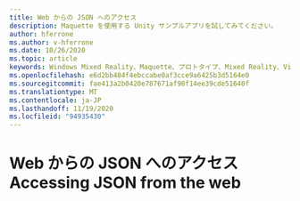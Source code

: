 ```yaml
---
title: Web からの JSON へのアクセス
description: Maquette を使用する Unity サンプルアプリを試してみてください。
author: hferrone
ms.author: v-hferrone
ms.date: 10/26/2020
ms.topic: article
keywords: Windows Mixed Reality、Maquette、プロトタイプ、Mixed Reality、Virtual Reality、VR、MR、フィードバック、フィードバックハブ、バグ
ms.openlocfilehash: e6d2bb484f4ebccabe0af3cce9a6425b3d5164e0
ms.sourcegitcommit: fae413a2b0420e787671af90f14ee39cde51640f
ms.translationtype: MT
ms.contentlocale: ja-JP
ms.lasthandoff: 11/19/2020
ms.locfileid: "94935430"
---
```

# <a name="accessing-json-from-the-web"></a><span data-ttu-id="7e46e-104">Web からの JSON へのアクセス</span><span class="sxs-lookup"><span data-stu-id="7e46e-104">Accessing JSON from the web</span></span>

<!-- TODO(Harrison/Stefan): Need cool header image from tutorial -->

<!-- TODO(Stefan): Create tutorial content and screenshots -->
